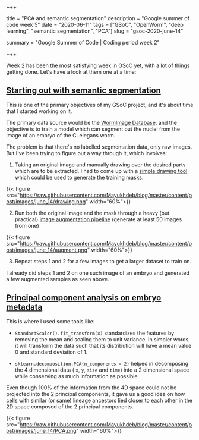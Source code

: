 +++


title = "PCA and semantic segmentation"
description = "Google summer of code week 5"
date = "2020-06-11"
tags = ["GSoC", "OpenWorm", "deep learning", "semantic segmentation", "PCA"]
slug = "gsoc-2020-june-14"

summary = "Google Summer of Code | Coding period week 2"


+++

Week 2 has been the most satisfying week in GSoC yet, with a lot of things getting done. Let's have a look at them one at a time:


## [Starting out with semantic segmentation](https://nbviewer.jupyter.org/github/devoworm/GSoC-2020/tree/master/Pre-trained%20Models%20%28DevLearning%29/notebooks/embryo_segmentation/)

This is one of the primary objectives of my GSoC project, and it's about time that I started working on it. 

The primary data source would be the [WormImage Database](https://www.wormimage.org/), and the objective is to train a model which can segment out the nuclei from the  image of an embryo of the C. elegans worm. 

The problem is that there's no labelled segmentation data, only raw images. But I've been trying to figure out a way through it, which involves:

1. Taking an original image and manually drawing over the desired parts which are to be extracted. I had to come up with a [simple drawing tool](https://nbviewer.jupyter.org/github/devoworm/GSoC-2020/blob/master/Pre-trained%20Models%20(DevLearning)/notebooks/embryo_segmentation/drawing_tool_for_manual_labelling.ipynb) which could be used to generate the training masks. 

{{< figure src="https://raw.githubusercontent.com/Mayukhdeb/blog/master/content/post/images/june_14/drawing.png" width="60%">}}

2. Run both the original image and the mask through a heavy (but practical) [image augmentation pipeline](https://nbviewer.jupyter.org/github/devoworm/GSoC-2020/blob/master/Pre-trained%20Models%20%28DevLearning%29/notebooks/embryo_segmentation/augmentation_prototyping.ipynb) (generate at least 50 images from one)

{{< figure src="https://raw.githubusercontent.com/Mayukhdeb/blog/master/content/post/images/june_14/augment.png" width="60%">}}


3. Repeat steps 1 and 2 for a few images to get a larger dataset to train on.

I already did steps 1 and 2 on one such image of an embryo and generated a few augmented samples as seen above.

## [Principal component analysis on embryo metadata](https://nbviewer.jupyter.org/github/devoworm/GSoC-2020/blob/master/Pre-trained%20Models%20%28DevLearning%29/notebooks/embryo_analysis/principal_component_analysis.ipynb)

This is where I used some tools like:

* `StandardScaler().fit_transform(x)` standardizes the features by removing the mean and scaling them to unit variance. In simpler words, it will transform the data such that its distribution will have a mean value 0 and standard deviation of 1.

* `sklearn.decomposition.PCA(n_components = 2)` helped in decomposing the 4 dimensional data ( `x`, `y`, `size` and `time`) into a 2 dimensional space while conserving as much information as possible. 

Even though 100% of the information from the 4D space could not be projected into the 2 principal components, it gave us a good idea on how cells with similar (or same) lineage ancestors lied closer to each other in the 2D space composed of the 2 principal components. 

{{< figure src="https://raw.githubusercontent.com/Mayukhdeb/blog/master/content/post/images/june_14/PCA.png" width="60%">}}
